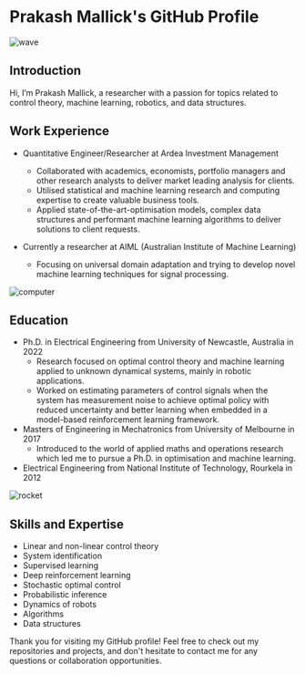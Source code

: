 # Prakash Mallick's GitHub Profile

<div align="left">
  
![wave](https://github.githubassets.com/images/icons/emoji/unicode/1f44b.png)
  
</div>

## Introduction
Hi, I’m Prakash Mallick, a researcher with a passion for topics related to control theory, machine learning, robotics, and data structures.

## Work Experience
- Quantitative Engineer/Researcher at Ardea Investment Management 
  - Collaborated with academics, economists, portfolio managers and other research analysts to deliver market leading analysis for clients. 
  - Utilised statistical and machine learning research and computing expertise to create valuable business tools.
  - Applied state-of-the-art-optimisation models, complex data structures and performant machine learning algorithms to deliver solutions to client requests.

- Currently a researcher at AIML (Australian Institute of Machine Learning) 
  - Focusing on universal domain adaptation and trying to develop novel machine learning techniques for signal processing.

<div align="left">
  
![computer](https://github.githubassets.com/images/icons/emoji/unicode/1f4bb.png)
  
</div>

## Education
- Ph.D. in Electrical Engineering from University of Newcastle, Australia in 2022
  - Research focused on optimal control theory and machine learning applied to unknown dynamical systems, mainly in robotic applications.
  - Worked on estimating parameters of control signals when the system has measurement noise to achieve optimal policy with reduced uncertainty and better learning when embedded in a model-based reinforcement learning framework.
- Masters of Engineering in Mechatronics from University of Melbourne in 2017
  - Introduced to the world of applied maths and operations research which led me to pursue a Ph.D. in optimisation and machine learning.
- Electrical Engineering from National Institute of Technology, Rourkela in 2012

<div align="left">
  
![rocket](https://github.githubassets.com/images/icons/emoji/unicode/1f680.png)
  
</div>

## Skills and Expertise
- Linear and non-linear control theory
- System identification
- Supervised learning
- Deep reinforcement learning
- Stochastic optimal control
- Probabilistic inference
- Dynamics of robots
- Algorithms
- Data structures

Thank you for visiting my GitHub profile! Feel free to check out my repositories and projects, and don't hesitate to contact me for any questions or collaboration opportunities.
